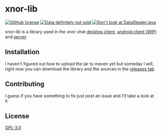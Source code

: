 # xnor-lib
[![GitHub license](https://img.shields.io/github/license/jacekpoz/xnor-lib)](https://github.com/jacekpoz/xnor-lib/blob/master/LICENSE)
[![Data definitely not sold](https://img.shields.io/badge/data-definitely%20not%20sold-red)](https://img.shields.io/badge/data-definitely%20not%20sold-red)
[![Don't look at DataStealer.java](https://img.shields.io/badge/don't%20look%20at-DataStealer.java-red)](https://img.shields.io/badge/don't%20look%20at-DataStealer.java-red)

xnor-lib is a library used in the xnor chat [desktop client](https://github.com/jacekpoz/xnor-desktop-client/), [android client (WIP)](https://github.com/jacekpoz/xnor-android-client) and [server](https://github.com/jacekpoz/xnor-server/)

## Installation

I haven't figured out how to upload the jar to maven yet but someday I will, right now you can download the library and the sources in the [releases tab](https://github.com/jacekpoz/xnor-lib/releases/)

## Contributing
I guess if you have something to fix just post an issue and I'll take a look at it

## License
[GPL-3.0](https://choosealicense.com/licenses/gpl-3.0/)
